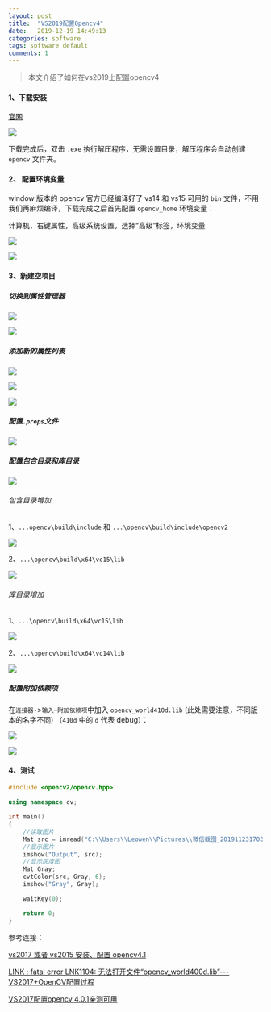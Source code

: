 ```yaml
---
layout: post
title:  "VS2019配置Opencv4"
date:   2019-12-19 14:49:13
categories: software
tags: software default
comments: 1
---
```

> 本文介绍了如何在vs2019上配置opencv4

#### 1、下载安装

[官网](https://opencv.org/releases/)

![](D:\Git_love1994love\love1994love.github.io\img\2019-12-19-vs2019andopencv4\1.png)

下载完成后，双击 `.exe` 执行解压程序，无需设置目录，解压程序会自动创建 `opencv` 文件夹。

#### 2、 配置环境变量

window 版本的 opencv 官方已经编译好了 vs14 和 vs15 可用的 `bin` 文件，不用我们再麻烦编译，下载完成之后首先配置 `opencv_home` 环境变量：



计算机，右键属性，高级系统设置，选择“高级”标签，环境变量

![](D:\Git_love1994love\love1994love.github.io\img\2019-12-19-vs2019andopencv4\2.png)



![](D:\Git_love1994love\love1994love.github.io\img\2019-12-19-vs2019andopencv4\3.png)



#### 3、新建空项目

##### 切换到属性管理器

![](D:\Git_love1994love\love1994love.github.io\img\2019-12-19-vs2019andopencv4\4.png)



![](D:\Git_love1994love\love1994love.github.io\img\2019-12-19-vs2019andopencv4\5.png)

##### 添加新的属性列表

![](D:\Git_love1994love\love1994love.github.io\img\2019-12-19-vs2019andopencv4\6.png)



![](D:\Git_love1994love\love1994love.github.io\img\2019-12-19-vs2019andopencv4\7.png)



![](D:\Git_love1994love\love1994love.github.io\img\2019-12-19-vs2019andopencv4\8.png)



##### 配置`.props`文件

![](D:\Git_love1994love\love1994love.github.io\img\2019-12-19-vs2019andopencv4\9.png)



##### 配置包含目录和库目录

![](D:\Git_love1994love\love1994love.github.io\img\2019-12-19-vs2019andopencv4\10.png)

###### 包含目录增加

1、`...opencv\build\include` 和 `...\opencv\build\include\opencv2`

![](D:\Git_love1994love\love1994love.github.io\img\2019-12-19-vs2019andopencv4\11.png)



2、`...\opencv\build\x64\vc15\lib`

![](D:\Git_love1994love\love1994love.github.io\img\2019-12-19-vs2019andopencv4\18.png)



###### 库目录增加

1、`...\opencv\build\x64\vc15\lib`

![](D:\Git_love1994love\love1994love.github.io\img\2019-12-19-vs2019andopencv4\19.png)



2、`...\opencv\build\x64\vc14\lib`

![](D:\Git_love1994love\love1994love.github.io\img\2019-12-19-vs2019andopencv4\12.png)

##### 配置附加依赖项

在`连接器-`>`输入`–`附加依赖项`中加入 `opencv_world410d.lib` (此处需要注意，不同版本的名字不同) （`410d` 中的 `d` 代表 debug）：

![](D:\Git_love1994love\love1994love.github.io\img\2019-12-19-vs2019andopencv4\15.png)



![](D:\Git_love1994love\love1994love.github.io\img\2019-12-19-vs2019andopencv4\16.png)



#### 4、测试

```c++
#include <opencv2/opencv.hpp>

using namespace cv;

int main()
{
	//读取图片
	Mat src = imread("C:\\Users\\Leowen\\Pictures\\微信截图_20191123170316.png");
	//显示图片
	imshow("Output", src);
	//显示灰度图
	Mat Gray;
	cvtColor(src, Gray, 6);
	imshow("Gray", Gray);

	waitKey(0);

	return 0;
}
```



参考连接：

[vs2017 或者 vs2015 安装、配置 opencv4.1](http://www.imooc.com/article/287720)

[LINK : fatal error LNK1104: 无法打开文件“opencv_world400d.lib”---VS2017+OpenCV配置过程](https://blog.csdn.net/weixin_44285715/article/details/88050563)

[VS2017配置opencv 4.0.1亲测可用](https://jingyan.baidu.com/article/ce4366496d08e43773afd3c6.html)

